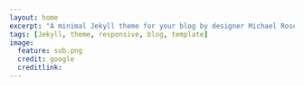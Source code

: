 ```yaml
---
layout: home
excerpt: "A minimal Jekyll theme for your blog by designer Michael Rose."
tags: [Jekyll, theme, responsive, blog, template]
image:
  feature: sub.png
  credit: google
  creditlink: 
---
```


